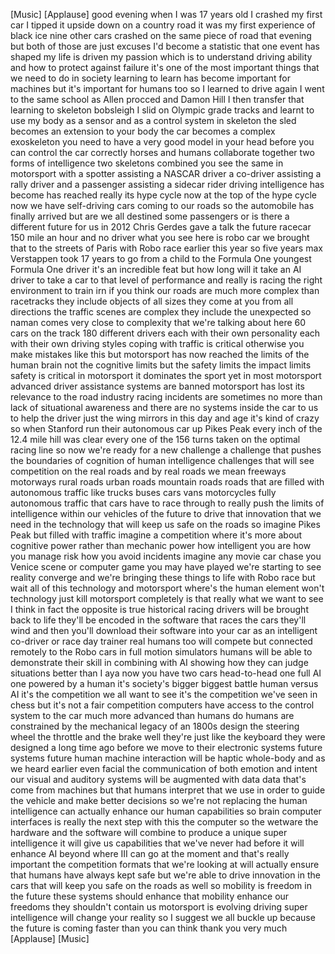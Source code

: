 
[Music]
[Applause]
good evening when I was 17 years old I
crashed my first car I tipped it upside
down on a country road it was my first
experience of black ice nine other cars
crashed on the same piece of road that
evening but both of those are just
excuses I&#39;d become a statistic that one
event has shaped my life is driven my
passion which is to understand driving
ability and how to protect against
failure it&#39;s one of the most important
things that we need to do in society
learning to learn has become important
for machines but it&#39;s important for
humans too so I learned to drive again I
went to the same school as Allen procced
and Damon Hill I then transfer that
learning to skeleton bobsleigh I slid on
Olympic grade tracks and learnt to use
my body as a sensor and as a control
system in skeleton the sled becomes an
extension to your body the car becomes a
complex exoskeleton you need to have a
very good model in your head before you
can control the car correctly horses and
humans collaborate together two forms of
intelligence two skeletons combined you
see the same in motorsport with a
spotter assisting a NASCAR driver a
co-driver assisting a rally driver and a
passenger assisting a sidecar rider
driving intelligence has become
has reached really its hype cycle now at
the top of the hype cycle now we have
self-driving cars coming to our roads so
the automobile has finally arrived but
are we all destined some passengers or
is there a different future for us in
2012 Chris Gerdes gave a talk the future
racecar 150 mile an hour and no driver
what you see here is robo car we brought
that to the streets of Paris with Robo
race earlier this year so five years max
Verstappen took 17 years to go from a
child to the Formula One youngest
Formula One driver it&#39;s an incredible
feat but how long will it take an AI
driver to take a car to that level of
performance and really is racing the
right environment to train irn if you
think our roads are much more complex
than racetracks
they include objects of all sizes they
come at you from all directions the
traffic scenes are complex they include
the unexpected so naman comes very close
to complexity that we&#39;re talking about
here 60 cars on the track 180 different
drivers each with their own personality
each with their own driving styles
coping with traffic is critical
otherwise you make mistakes like this
but motorsport has now reached the
limits of the human brain not the
cognitive limits but the safety limits
the impact limits safety is critical in
motorsport it dominates the sport yet in
most motorsport advanced driver
assistance systems are banned motorsport
has lost its relevance to the road
industry racing incidents are sometimes
no more than lack of situational
awareness and there are no systems
inside the car to us to help the driver
just the wing mirrors in this day and
age it&#39;s kind of crazy
so when Stanford run their autonomous
car up Pikes Peak every inch of the 12.4
mile hill was clear every one of the 156
turns taken on the optimal racing line
so now we&#39;re ready for a new challenge a
challenge that pushes the boundaries of
cognition of human intelligence
challenges that will see competition on
the real roads and by real roads we mean
freeways motorways rural roads urban
roads mountain roads roads that are
filled with autonomous traffic like
trucks buses cars vans motorcycles fully
autonomous traffic that cars have to
race through to really push the limits
of intelligence within our vehicles of
the future to drive that innovation that
we need in the technology that will keep
us safe on the roads
so imagine Pikes Peak but filled with
traffic imagine a competition where it&#39;s
more about cognitive power rather than
mechanic
power how intelligent you are how you
manage risk how you avoid incidents
imagine any movie car chase you Venice
scene or computer game you may have
played we&#39;re starting to see reality
converge and we&#39;re bringing these things
to life with Robo race but wait all of
this technology and motorsport where&#39;s
the human element won&#39;t technology just
kill motorsport completely is that
really what we want to see I think in
fact the opposite is true historical
racing drivers will be brought back to
life
they&#39;ll be encoded in the software that
races the cars they&#39;ll wind and then
you&#39;ll download their software into your
car as an intelligent co-driver or race
day trainer real humans too will compete
but connected remotely to the Robo cars
in full motion simulators humans will be
able to demonstrate their skill in
combining with AI showing how they can
judge situations better than I aya now
you have two cars head-to-head one full
AI one powered by a human it&#39;s society&#39;s
bigger biggest battle human versus AI
it&#39;s the competition we all want to see
it&#39;s the competition we&#39;ve seen in chess
but it&#39;s not a fair competition
computers have access to the control
system to the car much more advanced
than humans do humans are constrained by
the mechanical legacy of an 1800s design
the steering wheel the throttle and the
brake well they&#39;re just like the
keyboard they were designed
a long time ago before we move to their
electronic systems future systems future
human machine interaction will be haptic
whole-body and as we heard earlier even
facial the communication of both emotion
and intent our visual and auditory
systems will be augmented with data data
that&#39;s come from machines but that
humans interpret that we use in order to
guide the vehicle and make better
decisions so we&#39;re not replacing the
human intelligence can actually enhance
our human capabilities so brain computer
interfaces is really the next step with
this the computer so the wetware the
hardware and the software will combine
to produce a unique super intelligence
it will give us capabilities that we&#39;ve
never had before
it will enhance AI beyond where III can
go at the moment and that&#39;s really
important the competition formats that
we&#39;re looking at will actually ensure
that humans have always kept safe but
we&#39;re able to drive innovation in the
cars that will keep you safe on the
roads as well so mobility is freedom in
the future these systems should enhance
that mobility enhance our freedoms they
shouldn&#39;t contain us motorsport is
evolving driving super intelligence will
change your reality so I suggest we all
buckle up because the future is coming
faster than you can think thank you very
much
[Applause]
[Music]
